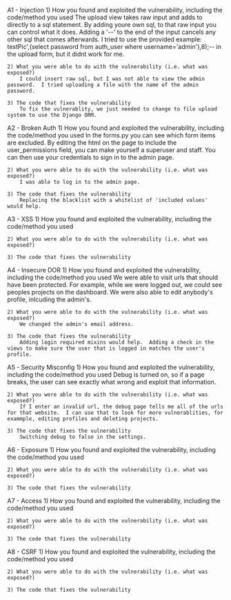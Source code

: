 

A1 - Injection
    1) How you found and exploited the vulnerability, including the code/method you used
        The upload view takes raw input and adds to directly to a sql statement.  By adding youre own sql, to that raw input you can control what it does.  Adding a '--' to the end of the input cancels any other sql that comes afterwards.  I tried to use the provided example: testPic',(select password from auth_user where username='admin'),8);--   in the upload form, but it didnt work for me.  


    2) What you were able to do with the vulnerability (i.e. what was exposed?)
        I could insert raw sql, but I was not able to view the admin password.  I tried uploading a file with the name of the admin password.  

    3) The code that fixes the vulnerability
        To fix the vulnerablity, we just needed to change to file upload system to use the Django ORM.

A2 - Broken Auth
    1) How you found and exploited the vulnerability, including the code/method you used
        In the forms.py you can see which form items are excluded.  By editing the html on the page to include the user_permissions field, you can make yourself a superuser and staff.  You can then use your credentials to sign in to the admin page.

    2) What you were able to do with the vulnerability (i.e. what was exposed?)
        I was able to log in to the admin page.

    3) The code that fixes the vulnerability
        Replacing the blacklist with a whitelist of 'included values' would help.  

A3 - XSS
    1) How you found and exploited the vulnerability, including the code/method you used

    2) What you were able to do with the vulnerability (i.e. what was exposed?)

    3) The code that fixes the vulnerability



A4 - Insecure DOR
    1) How you found and exploited the vulnerability, including the code/method you used
        We were able to visit urls that should have been protected.  For example, while we were logged out, we could see peoples projects on the dashboard.  We were also able to edit anybody's profile, inlcuding the admin's.

    2) What you were able to do with the vulnerability (i.e. what was exposed?)
        We changed the admin's email address.

    3) The code that fixes the vulnerability
        Adding login required mixins would help.  Adding a check in the views to make sure the user that is logged in matches the user's profile.


A5 - Security Misconfig
    1) How you found and exploited the vulnerability, including the code/method you used
       Debug is turned on, so if a page breaks, the user can see exactly what wrong and exploit that information.

    2) What you were able to do with the vulnerability (i.e. what was exposed?)
        If I enter an invalid url, the debug page tells me all of the urls for that website.  I can use that to look for more vulnerablities, for exammple, editing profiles and deleting projects.    

    3) The code that fixes the vulnerability
        Switching debug to false in the settings.

A6 - Exposure
    1) How you found and exploited the vulnerability, including the code/method you used
       

    2) What you were able to do with the vulnerability (i.e. what was exposed?)

    3) The code that fixes the vulnerability


A7 - Access
    1) How you found and exploited the vulnerability, including the code/method you used

    2) What you were able to do with the vulnerability (i.e. what was exposed?)

    3) The code that fixes the vulnerability


A8 - CSRF
    1) How you found and exploited the vulnerability, including the code/method you used

    2) What you were able to do with the vulnerability (i.e. what was exposed?)

    3) The code that fixes the vulnerability